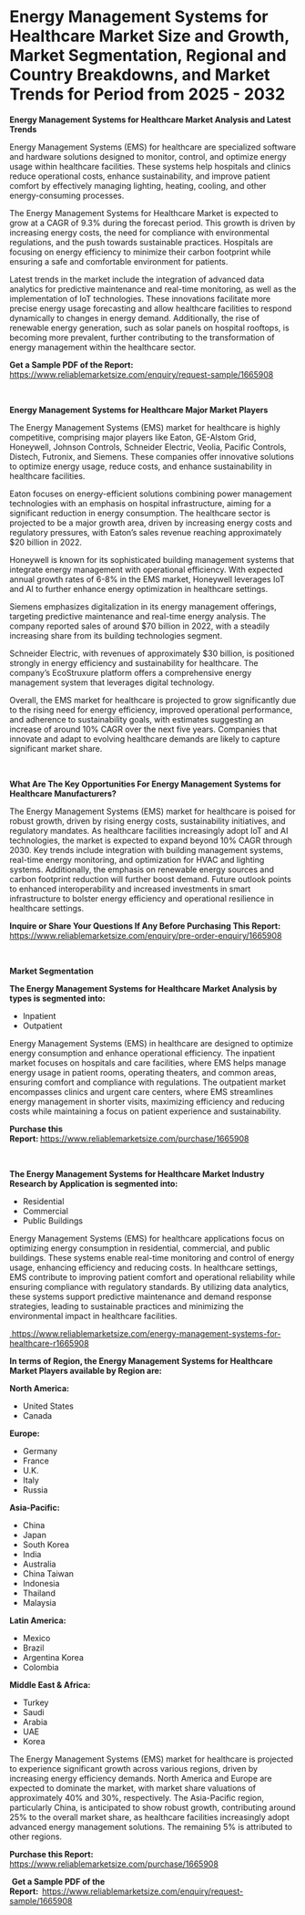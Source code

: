 <p><h1>Energy Management Systems for Healthcare Market Size and Growth, Market Segmentation, Regional and Country Breakdowns, and Market Trends for Period from 2025 -  2032</h1></p><p><strong>Energy Management Systems for Healthcare Market Analysis and Latest Trends</strong></p>
<p><p>Energy Management Systems (EMS) for healthcare are specialized software and hardware solutions designed to monitor, control, and optimize energy usage within healthcare facilities. These systems help hospitals and clinics reduce operational costs, enhance sustainability, and improve patient comfort by effectively managing lighting, heating, cooling, and other energy-consuming processes.</p><p>The Energy Management Systems for Healthcare Market is expected to grow at a CAGR of 9.3% during the forecast period. This growth is driven by increasing energy costs, the need for compliance with environmental regulations, and the push towards sustainable practices. Hospitals are focusing on energy efficiency to minimize their carbon footprint while ensuring a safe and comfortable environment for patients.</p><p>Latest trends in the market include the integration of advanced data analytics for predictive maintenance and real-time monitoring, as well as the implementation of IoT technologies. These innovations facilitate more precise energy usage forecasting and allow healthcare facilities to respond dynamically to changes in energy demand. Additionally, the rise of renewable energy generation, such as solar panels on hospital rooftops, is becoming more prevalent, further contributing to the transformation of energy management within the healthcare sector.</p></p>
<p><strong>Get a Sample PDF of the Report:&nbsp;</strong> <a href="https://www.reliablemarketsize.com/enquiry/request-sample/1665908?utm_campaign=1889&utm_medium=2&utm_source=Github&utm_content=ia&utm_term=13042025&utm_id=energy-management-systems-for-healthcare">https://www.reliablemarketsize.com/enquiry/request-sample/1665908</a></p>
<p>&nbsp;</p>
<p><strong>Energy Management Systems for Healthcare Major Market Players</strong></p>
<p><p>The Energy Management Systems (EMS) market for healthcare is highly competitive, comprising major players like Eaton, GE-Alstom Grid, Honeywell, Johnson Controls, Schneider Electric, Veolia, Pacific Controls, Distech, Futronix, and Siemens. These companies offer innovative solutions to optimize energy usage, reduce costs, and enhance sustainability in healthcare facilities.</p><p>Eaton focuses on energy-efficient solutions combining power management technologies with an emphasis on hospital infrastructure, aiming for a significant reduction in energy consumption. The healthcare sector is projected to be a major growth area, driven by increasing energy costs and regulatory pressures, with Eaton’s sales revenue reaching approximately $20 billion in 2022.</p><p>Honeywell is known for its sophisticated building management systems that integrate energy management with operational efficiency. With expected annual growth rates of 6-8% in the EMS market, Honeywell leverages IoT and AI to further enhance energy optimization in healthcare settings.</p><p>Siemens emphasizes digitalization in its energy management offerings, targeting predictive maintenance and real-time energy analysis. The company reported sales of around $70 billion in 2022, with a steadily increasing share from its building technologies segment.</p><p>Schneider Electric, with revenues of approximately $30 billion, is positioned strongly in energy efficiency and sustainability for healthcare. The company’s EcoStruxure platform offers a comprehensive energy management system that leverages digital technology.</p><p>Overall, the EMS market for healthcare is projected to grow significantly due to the rising need for energy efficiency, improved operational performance, and adherence to sustainability goals, with estimates suggesting an increase of around 10% CAGR over the next five years. Companies that innovate and adapt to evolving healthcare demands are likely to capture significant market share.</p></p>
<p>&nbsp;</p>
<p><strong>What Are The Key Opportunities For Energy Management Systems for Healthcare Manufacturers?</strong></p>
<p><p>The Energy Management Systems (EMS) market for healthcare is poised for robust growth, driven by rising energy costs, sustainability initiatives, and regulatory mandates. As healthcare facilities increasingly adopt IoT and AI technologies, the market is expected to expand beyond 10% CAGR through 2030. Key trends include integration with building management systems, real-time energy monitoring, and optimization for HVAC and lighting systems. Additionally, the emphasis on renewable energy sources and carbon footprint reduction will further boost demand. Future outlook points to enhanced interoperability and increased investments in smart infrastructure to bolster energy efficiency and operational resilience in healthcare settings.</p></p>
<p><strong>Inquire or Share Your Questions If Any Before Purchasing This Report:</strong> <a href="https://www.reliablemarketsize.com/enquiry/pre-order-enquiry/1665908?utm_campaign=1889&utm_medium=2&utm_source=Github&utm_content=ia&utm_term=13042025&utm_id=energy-management-systems-for-healthcare">https://www.reliablemarketsize.com/enquiry/pre-order-enquiry/1665908</a></p>
<p>&nbsp;</p>
<p><strong>Market Segmentation</strong></p>
<p><strong>The Energy Management Systems for Healthcare Market Analysis by types is segmented into:</strong></p>
<p><ul><li>Inpatient</li><li>Outpatient</li></ul></p>
<p><p>Energy Management Systems (EMS) in healthcare are designed to optimize energy consumption and enhance operational efficiency. The inpatient market focuses on hospitals and care facilities, where EMS helps manage energy usage in patient rooms, operating theaters, and common areas, ensuring comfort and compliance with regulations. The outpatient market encompasses clinics and urgent care centers, where EMS streamlines energy management in shorter visits, maximizing efficiency and reducing costs while maintaining a focus on patient experience and sustainability.</p></p>
<p><strong>Purchase this Report:&nbsp;</strong><a href="https://www.reliablemarketsize.com/purchase/1665908?utm_campaign=1889&utm_medium=2&utm_source=Github&utm_content=ia&utm_term=13042025&utm_id=energy-management-systems-for-healthcare">https://www.reliablemarketsize.com/purchase/1665908</a></p>
<p>&nbsp;</p>
<p><strong>The Energy Management Systems for Healthcare Market Industry Research by Application is segmented into:</strong></p>
<p><ul><li>Residential</li><li>Commercial</li><li>Public Buildings</li></ul></p>
<p><p>Energy Management Systems (EMS) for healthcare applications focus on optimizing energy consumption in residential, commercial, and public buildings. These systems enable real-time monitoring and control of energy usage, enhancing efficiency and reducing costs. In healthcare settings, EMS contribute to improving patient comfort and operational reliability while ensuring compliance with regulatory standards. By utilizing data analytics, these systems support predictive maintenance and demand response strategies, leading to sustainable practices and minimizing the environmental impact in healthcare facilities.</p></p>
<p><a href="https://www.reliablemarketsize.com/energy-management-systems-for-healthcare-r1665908?utm_campaign=1889&utm_medium=2&utm_source=Github&utm_content=ia&utm_term=13042025&utm_id=energy-management-systems-for-healthcare">&nbsp;https://www.reliablemarketsize.com/energy-management-systems-for-healthcare-r1665908</a></p>
<p><strong>In terms of Region, the Energy Management Systems for Healthcare Market Players available by Region are:</strong></p>
<p>
    <p> <strong> North America: </strong>
        <ul>
            <li>United States</li>
            <li>Canada</li>
        </ul>
        </p> 
    <p> <strong> Europe: </strong>
        <ul>
            <li>Germany</li>
            <li>France</li>
            <li>U.K.</li>
            <li>Italy</li>
            <li>Russia</li>
        </ul>
        </p> 
    <p> <strong> Asia-Pacific: </strong>
        <ul>
            <li>China</li>
            <li>Japan</li>
            <li>South Korea</li>
            <li>India</li>
            <li>Australia</li>
            <li>China Taiwan</li>
            <li>Indonesia</li>
            <li>Thailand</li>
            <li>Malaysia</li>
        </ul>
        </p> 
    <p> <strong> Latin America: </strong>
        <ul>
            <li>Mexico</li>
            <li>Brazil</li>
            <li>Argentina Korea</li>
            <li>Colombia</li>
        </ul>
        </p> 
    <p> <strong> Middle East & Africa: </strong>
        <ul>
            <li>Turkey</li>
            <li>Saudi</li>
            <li>Arabia</li>
            <li>UAE</li>
            <li>Korea</li>
        </ul>
    </p>
    </p>
<p><p>The Energy Management Systems (EMS) market for healthcare is projected to experience significant growth across various regions, driven by increasing energy efficiency demands. North America and Europe are expected to dominate the market, with market share valuations of approximately 40% and 30%, respectively. The Asia-Pacific region, particularly China, is anticipated to show robust growth, contributing around 25% to the overall market share, as healthcare facilities increasingly adopt advanced energy management solutions. The remaining 5% is attributed to other regions.</p></p>
<p><strong>Purchase this Report: </strong><a href="https://www.reliablemarketsize.com/purchase/1665908?utm_campaign=1889&utm_medium=2&utm_source=Github&utm_content=ia&utm_term=13042025&utm_id=energy-management-systems-for-healthcare">https://www.reliablemarketsize.com/purchase/1665908</a></p>
<p>&nbsp;<strong>Get a Sample PDF of the Report:&nbsp;&nbsp;</strong><a href="https://www.reliablemarketsize.com/enquiry/request-sample/1665908?utm_campaign=1889&utm_medium=2&utm_source=Github&utm_content=ia&utm_term=13042025&utm_id=energy-management-systems-for-healthcare">https://www.reliablemarketsize.com/enquiry/request-sample/1665908</a></p>
<p><strong></strong></p>
<p><p></p><p></p><p></p></p>
